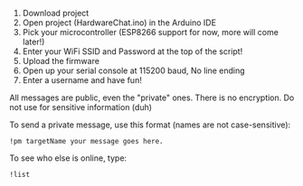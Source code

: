 1) Download project
2) Open project (HardwareChat.ino) in the Arduino IDE
3) Pick your microcontroller (ESP8266 support for now, more will come later!)
4) Enter your WiFi SSID and Password at the top of the script!
5) Upload the firmware
6) Open up your serial console at 115200 baud, No line ending
7) Enter a username and have fun!


All messages are public, even the "private" ones. There is no encryption. Do not use for sensitive information (duh)

To send a private message, use this format (names are not case-sensitive):

`!pm targetName your message goes here.`

To see who else is online, type:

`!list`